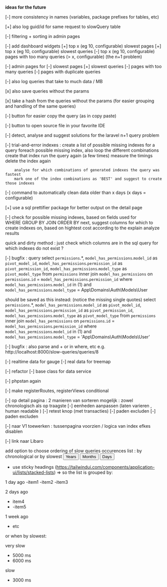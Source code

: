 __ideas for the future__

[-] more consistency in names (variables, package prefixes for tables, etc)

[+] also log guid/id for same request to slowQuery table

[-] filtering + sorting in admin pages

[-] add dashboard widgets
[+]     top x (eg 10, configurable) slowest pages
[+]     top x (eg 10, configurable) slowest queries
[-]     top x (eg 10, configurable) pages with too many queries (> x, configurable) (the n+1 problem)

[-] admin pages for
[-]     slowest pages
[+]     slowest queries
[-]     pages with too many queries
[-]     pages with duplicate queries

                

[-] also log queries that take to much data / MB

[x] also save queries without the params

[x] take a hash from the queries without the params (for easier grouping and handling of the same queries)

[-] button for easier copy the query (as in copy paste)

[-] button to open source file in your favorite IDE

[-] detect, analyse and suggest solutions for the laravel n+1 query problem 

[-] trial-and-error indexes :
        create a list of possible missing indexes for a query
        foreach possible missing index, also loop the different combinations
                create that index
                run the query again (a few times)
                measure the timings
                delete the index again
        
        analyse for which combinations of generated indexes the query was fastest
        mark one of the index combinations as 'BEST' and suggest to create those indexes





[-] command to automatically clean data older than x days (x days = configurable)

[+] use a sql prettifier package for better output on the detail page

[-] check for possible missing indexes, based on fields used for  
        WHERE
        GROUP BY
        JOIN
        ORDER BY
next, suggest columns for which to create indexes on, based on hightest cost according to the explain analyze results


quick and dirty method :
just check which columns are in the sql query for which indexes do not exist ?





[-] bugfix : query
select
`permissions`.*,
`model_has_permissions`.`model_id` as `pivot_model_id`,
`model_has_permissions`.`permission_id` as `pivot_permission_id`,
`model_has_permissions`.`model_type` as `pivot_model_type`
from
`permissions`
inner join `model_has_permissions` on `permissions`.`id` = `model_has_permissions`.`permission_id`
where
`model_has_permissions`.`model_id` in (1)
and `model_has_permissions`.`model_type` = App\Domains\Auth\Models\User

should be saved as this instead: (notice the missing single quotes)
select
`permissions`.*,
`model_has_permissions`.`model_id` as `pivot_model_id`,
`model_has_permissions`.`permission_id` as `pivot_permission_id`,
`model_has_permissions`.`model_type` as `pivot_model_type`
from
`permissions`
inner join `model_has_permissions` on `permissions`.`id` = `model_has_permissions`.`permission_id`
where
`model_has_permissions`.`model_id` in (1)
and `model_has_permissions`.`model_type` = 'App\Domains\Auth\Models\User'


[-] bugfix : also parse and + or in where, etc 
e.g. http://localhost:8000/slow-queries/queries/8


[-] realtime data for gauge
[-] real data for treemap

[-] refactor
[-] base class for data service

[-] phpstan again

[-] make registerRoutes, registerViews conditional


[-] op detail pagina : 2 manieren van sorteren mogelijk : zowel chronologisch als op traagste 
[-] eenheden aanpassen (laten varieren , human readable ) 
[-] retest knop   (met transacties) 
[-] paden excluden
[-] paden excluden


[-] naar V1 toewerken : tussenpagina voorzien / logica van index efkes disablen

[-] link naar Libaro






add option to choose ordering of slow queries occurences list : by chronological or by slowest 
<span class="isolate inline-flex rounded-md shadow-sm">
  <button type="button" class="relative inline-flex items-center rounded-l-md border border-gray-300 bg-white px-4 py-2 text-sm font-medium text-gray-700 hover:bg-gray-50 focus:z-10 focus:border-indigo-500 focus:outline-none focus:ring-1 focus:ring-indigo-500">Years</button>
  <button type="button" class="relative -ml-px inline-flex items-center border border-gray-300 bg-white px-4 py-2 text-sm font-medium text-gray-700 hover:bg-gray-50 focus:z-10 focus:border-indigo-500 focus:outline-none focus:ring-1 focus:ring-indigo-500">Months</button>
  <button type="button" class="relative -ml-px inline-flex items-center rounded-r-md border border-gray-300 bg-white px-4 py-2 text-sm font-medium text-gray-700 hover:bg-gray-50 focus:z-10 focus:border-indigo-500 focus:outline-none focus:ring-1 focus:ring-indigo-500">Days</button>
</span>

+ use sticky headings (https://tailwindui.com/components/application-ui/lists/stacked-lists)
=> so the list is grouped by:

1 day ago
-item1
-item2
-item3

2 days ago
- item4
- -item5

1 week ago
- etc

or when by slowest:

very slow
- 5000 ms
- 6000 ms

slow
- 3000 ms

